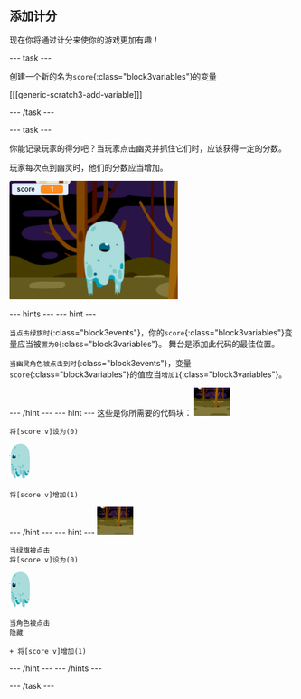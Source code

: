 ## 添加计分

现在你将通过计分来使你的游戏更加有趣！

\--- task \---

创建一个新的名为`score`{:class="block3variables"}的变量

[[[generic-scratch3-add-variable]]]

\--- /task \---

\--- task \---

你能记录玩家的得分吧？当玩家点击幽灵并抓住它们时，应该获得一定的分数。

玩家每次点到幽灵时，他们的分数应当增加。

![增加分数](images/ghost-score-test.png)

\--- hints \--- \--- hint \---

`当点击绿旗时`{:class="block3events"}，你的`score`{:class="block3variables"}变量应当被`置为0`{:class="block3variables"}。 舞台是添加此代码的最佳位置。

`当幽灵角色被点击到时`{:class="block3events"}，变量`score`{:class="block3variables"}的值应当`增加1`{:class="block3variables"}。

\--- /hint \--- \--- hint \--- 这些是你所需要的代码块： ![背景图标](images/ghost-backdrop.png)

```blocks3
将[score v]设为(0)
```

![幽灵角色](images/ghost-sprite.png)

```blocks3
将[score v]增加(1)
```

\--- /hint \--- \--- hint \--- ![背景图标](images/ghost-backdrop.png)

```blocks3
当绿旗被点击
将[score v]设为(0)
```

![幽灵角色](images/ghost-sprite.png)

```blocks3
当角色被点击
隐藏

+ 将[score v]增加(1)
```

\--- /hint \--- \--- /hints \---

\--- /task \---